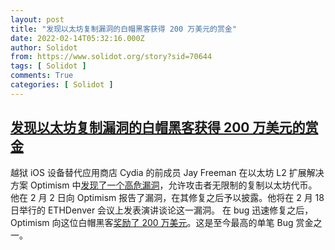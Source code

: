 ```yaml
---
layout: post
title: "发现以太坊复制漏洞的白帽黑客获得 200 万美元的赏金"
date: 2022-02-14T05:32:16.000Z
author: Solidot
from: https://www.solidot.org/story?sid=70644
tags: [ Solidot ]
comments: True
categories: [ Solidot ]
---
```

<!--1644816736000-->
[发现以太坊复制漏洞的白帽黑客获得 200 万美元的赏金](https://www.solidot.org/story?sid=70644)
------

<div>
越狱 iOS 设备替代应用商店 Cydia 的前成员 Jay Freeman 在以太坊 L2 扩展解决方案 Optimism 中<a href="https://www.saurik.com/optimism.html">发现了一个高危漏洞</a>，允许攻击者无限制的复制以太坊代币。他在 2 月 2 日向 Optimism 报告了漏洞，在其修复之后予以披露。他将在 2 月 18 日举行的 ETHDenver 会议上发表演讲谈论这一漏洞。 在 bug 迅速修复之后，Optimism 向这位白帽黑客<a href="https://cryptoadventure.com/white-hat-hacker-awarded-2-million-for-fixing-eth-creation-bug/" target="_blank">奖励了 200 万美元</a>。这是至今最高的单笔 Bug 赏金之一。
</div>

